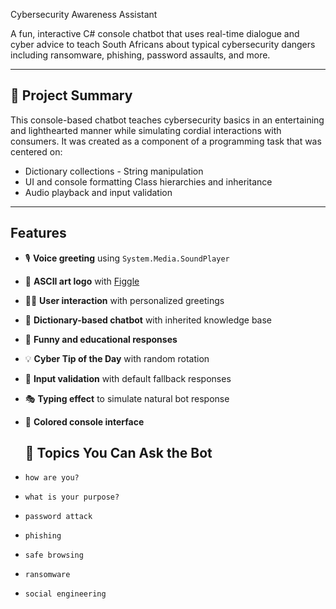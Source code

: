 Cybersecurity Awareness Assistant

 A fun, interactive C# console chatbot that uses real-time dialogue and cyber advice to teach South Africans about typical cybersecurity dangers including ransomware, phishing, password assaults, and more.

 ---

 ## 📌 Project Summary

 This console-based chatbot teaches cybersecurity basics in an entertaining and lighthearted manner while simulating cordial interactions with consumers.  It was created as a component of a programming task that was centered on:

 - Dictionary collections - String manipulation
 - UI and console formatting
 Class hierarchies and inheritance
 - Audio playback and input validation

 ---

 ## Features

 - 🎙️ **Voice greeting** using `System.Media.SoundPlayer`
- 🎨 **ASCII art logo** with [Figgle](https://github.com/drewnoakes/figgle)
- 👨‍💻 **User interaction** with personalized greetings
- 🤖 **Dictionary-based chatbot** with inherited knowledge base
- 💬 **Funny and educational responses**
- 💡 **Cyber Tip of the Day** with random rotation
- 🔄 **Input validation** with default fallback responses
- 🎭 **Typing effect** to simulate natural bot response
- 🌈 **Colored console interface**

  ## 🧠 Topics You Can Ask the Bot

- `how are you?`
- `what is your purpose?`
- `password attack`
- `phishing`
- `safe browsing`
- `ransomware`
- `social engineering`

